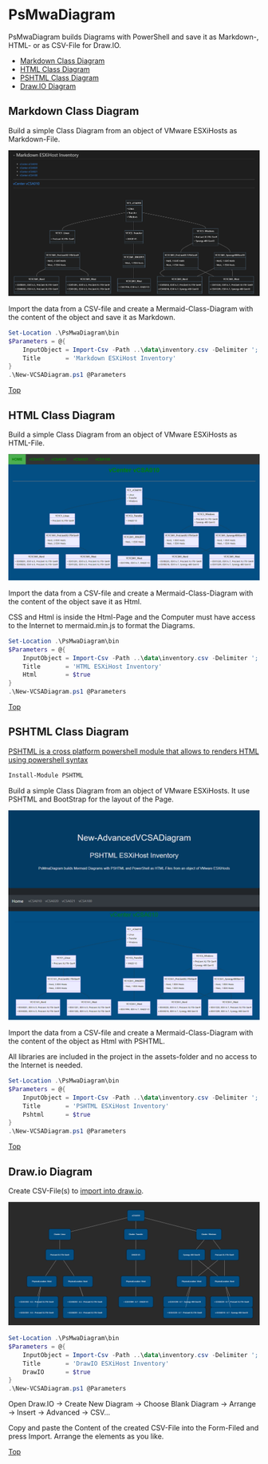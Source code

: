 # PsMwaDiagram

PsMwaDiagram builds Diagrams with PowerShell and save it as Markdown-, HTML- or as CSV-File for Draw.IO.

 - [Markdown Class Diagram](#markdown-class-diagram)
 - [HTML Class Diagram](#html-class-diagram)
 - [PSHTML Class Diagram](#pshtml-class-diagram)
 - [Draw.IO Diagram](#drawio-diagram)

## Markdown Class Diagram

Build a simple Class Diagram from an object of VMware ESXiHosts as Markdown-File.

![Markdown-PsMwaDiagram](./img/PsMwaDiagram-md.png)

Import the data from a CSV-file and create a Mermaid-Class-Diagram with the content of the object and save it as Markdown.

````PowerShell
Set-Location .\PsMwaDiagram\bin
$Parameters = @{
    InputObject = Import-Csv -Path ..\data\inventory.csv -Delimiter ';'
    Title       = 'Markdown ESXiHost Inventory'
}
.\New-VCSADiagram.ps1 @Parameters
````

[Top](#)

## HTML Class Diagram

Build a simple Class Diagram from an object of VMware ESXiHosts as HTML-File.

![HTML-PsMwaDiagram](./img/PsMwaDiagram-html.png)

Import the data from a CSV-file and create a Mermaid-Class-Diagram with the content of the object save it as Html.

CSS and Html is inside the Html-Page and the Computer must have access to the Internet to mermaid.min.js to format the Diagrams.

````PowerShell
Set-Location .\PsMwaDiagram\bin
$Parameters = @{
    InputObject = Import-Csv -Path ..\data\inventory.csv -Delimiter ';'
    Title       = 'HTML ESXiHost Inventory'
    Html        = $true
}
.\New-VCSADiagram.ps1 @Parameters 
````

[Top](#)

## PSHTML Class Diagram

[PSHTML is a cross platform powershell module that allows to renders HTML using powershell syntax](https://pshtml.readthedocs.io/en/latest/)

````PowerShell
Install-Module PSHTML
````

Build a simple Class Diagram from an object of VMware ESXiHosts. It use PSHTML and BootStrap for the layout of the Page.

![PSHTML-PsMwaDiagram](./img/PsMwaDiagram-pshtml.png)

Import the data from a CSV-file and create a Mermaid-Class-Diagram with the content of the object as Html with PSHTML.

All libraries are included in the project in the assets-folder and no access to the Internet is needed.

````PowerShell
Set-Location .\PsMwaDiagram\bin
$Parameters = @{
    InputObject = Import-Csv -Path ..\data\inventory.csv -Delimiter ';'
    Title       = 'PSHTML ESXiHost Inventory'
    Pshtml      = $true
}
.\New-VCSADiagram.ps1 @Parameters 
````

[Top](#)

## Draw.io Diagram

Create CSV-File(s) to [import into draw.io](https://drawio-app.com/import-from-csv-to-drawio/).

![Draw-PsMwaDiagram](./img/PsMwaDiagram-draw.png)

````PowerShell
Set-Location .\PsMwaDiagram\bin
$Parameters = @{
    InputObject = Import-Csv -Path ..\data\inventory.csv -Delimiter ';'
    Title       = 'DrawIO ESXiHost Inventory'
    DrawIO      = $true
}
.\New-VCSADiagram.ps1 @Parameters 
````

Open Draw.IO -> Create New Diagram -> Choose Blank Diagram -> Arrange -> Insert -> Advanced -> CSV...

Copy and paste the Content of the created CSV-File into the Form-Filed and press Import. Arrange the elements as you like.

[Top](#)
